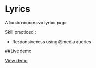 # Lyrics
A basic responsive lyrics page

Skill practiced :

* Responsiveness using @media queries


##Live demo

[View demo](https://patriciamasioni.github.io/Lyrics-page/)
